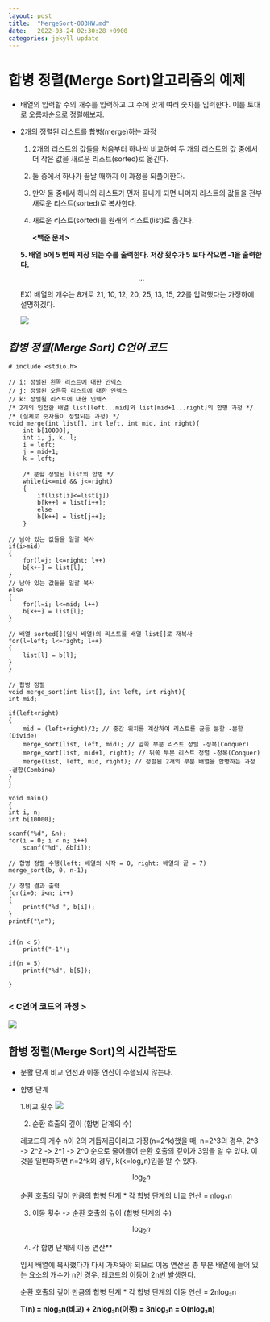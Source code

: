 ```yaml
---
layout: post
title:  "MergeSort-003HW.md"
date:   2022-03-24 02:30:28 +0900
categories: jekyll update
---
```

# 합병 정렬(Merge Sort)알고리즘의 예제

* 배열의 입력할 수의 개수를 입력하고 그 수에 맞게 여러 숫자를 입력한다. 이를 토대로 오름차순으로 정렬해보자.
* 2개의 정렬된 리스트를 합병(merge)하는 과정
    
    1. 2개의 리스트의 값들을 처음부터 하나씩 비교하여 두 개의 리스트의 값 중에서 더 작은 값을 새로운 리스트(sorted)로 옮긴다.
    2. 둘 중에서 하나가 끝날 때까지 이 과정을 되풀이한다.
    3. 만약 둘 중에서 하나의 리스트가 먼저 끝나게 되면 나머지 리스트의 값들을 전부 새로운 리스트(sorted)로 복사한다.
    4. 새로운 리스트(sorted)를 원래의 리스트(list)로 옮긴다.
    
       **<백준 문제>**

    **5. 배열 b에 5 번째 저장 되는 수를 출력한다. 저장 횟수가 5 보다 작으면 -1을 출력한다.**
    $$\dots$$

    EX) 배열의 개수는 8개로 21, 10, 12, 20, 25, 13, 15, 22를 입력했다는 가정하에 설명하겠다.

    ![](https://gmlwjd9405.github.io/images/algorithm-merge-sort/merge-sort.png)

## *합병 정렬(Merge Sort) C언어 코드*
    
    # include <stdio.h>

    // i: 정렬된 왼쪽 리스트에 대한 인덱스
    // j: 정렬된 오른쪽 리스트에 대한 인덱스
    // k: 정렬될 리스트에 대한 인덱스
    /* 2개의 인접한 배열 list[left...mid]와 list[mid+1...right]의 합병 과정 */
    /* (실제로 숫자들이 정렬되는 과정) */
    void merge(int list[], int left, int mid, int right){
        int b[10000];
        int i, j, k, l;
        i = left;
        j = mid+1;
        k = left;

        /* 분할 정렬된 list의 합병 */
        while(i<=mid && j<=right)
        {
            if(list[i]<=list[j])
            b[k++] = list[i++];
            else
            b[k++] = list[j++];
        }

    // 남아 있는 값들을 일괄 복사
    if(i>mid)
    {
        for(l=j; l<=right; l++)
        b[k++] = list[l];
    }
    // 남아 있는 값들을 일괄 복사
    else
    {
        for(l=i; l<=mid; l++)
        b[k++] = list[l];
    }

    // 배열 sorted[](임시 배열)의 리스트를 배열 list[]로 재복사
    for(l=left; l<=right; l++)
    {
        list[l] = b[l];
    }
    }

    // 합병 정렬
    void merge_sort(int list[], int left, int right){
    int mid;

    if(left<right)
    {
        mid = (left+right)/2; // 중간 위치를 계산하여 리스트를 균등 분할 -분할(Divide)
        merge_sort(list, left, mid); // 앞쪽 부분 리스트 정렬 -정복(Conquer)
        merge_sort(list, mid+1, right); // 뒤쪽 부분 리스트 정렬 -정복(Conquer)
        merge(list, left, mid, right); // 정렬된 2개의 부분 배열을 합병하는 과정 -결합(Combine)
    }
    }

    void main()
    {
    int i, n;
    int b[10000];
  
    scanf("%d", &n);
    for(i = 0; i < n; i++)
        scanf("%d", &b[i]);

    // 합병 정렬 수행(left: 배열의 시작 = 0, right: 배열의 끝 = 7)
    merge_sort(b, 0, n-1);

    // 정렬 결과 출력
    for(i=0; i<n; i++)
    {
        printf("%d ", b[i]);
    }
    printf("\n");
  

    if(n < 5)
        printf("-1");
        
    if(n = 5)
        printf("%d", b[5]);
        
    }


### \< C언어 코드의 과정 \>
![](https://gmlwjd9405.github.io/images/algorithm-merge-sort/merge-sort-ccode.png)

## 합병 정렬(Merge Sort)의 시간복잡도

* 분활 단계
    비교 연선과 이동 연산이 수행되지 않는다.

* 합병 단계

    1.비교 횟수
    ![](https://gmlwjd9405.github.io/images/algorithm-merge-sort/sort-time-complexity-etc.png)

    2. 순환 호출의 깊이 (합병 단계의 수)

    레코드의 개수 n이 2의 거듭제곱이라고 가정(n=2^k)했을 때, n=2^3의 경우, 2^3 -> 2^2 -> 2^1 -> 2^0 순으로 줄어들어 순환 호출의 깊이가 3임을 알 수 있다. 이것을 일반화하면 n=2^k의 경우, k(k=log₂n)임을 알 수 있다.

    $$\log_2 n$$

    순환 호출의 깊이 만큼의 합병 단계 * 각 합병 단계의 비교 연산 = nlog₂n

    3. 이동 횟수 -> 순환 호출의 깊이 (합병 단계의 수)

    $$\log_2 n$$

    4. 각 합병 단계의 이동 연산**
    
    임시 배열에 복사했다가 다시 가져와야 되므로 이동 연산은 총 부분 배열에 들어 있는 요소의 개수가 n인 경우, 레코드의 이동이 2n번 발생한다.

    순환 호출의 깊이 만큼의 합병 단계 * 각 합병 단계의 이동 연산 = 2nlog₂n

    **T(n) = nlog₂n(비교) + 2nlog₂n(이동) = 3nlog₂n = O(nlog₂n)**
